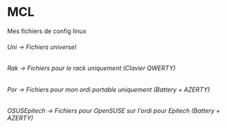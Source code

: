 MCL
===

Mes fichiers de config linux

###### Uni -> Fichiers universel
###### Rak -> Fichiers pour le rack uniquement (Clavier QWERTY)
###### Por -> Fichiers pour mon ordi portable uniquement (Battery + AZERTY)
###### OSUSEpitech -> Fichiers pour OpenSUSE sur l'ordi pour Epitech (Battery + AZERTY)
